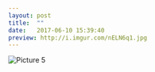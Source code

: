 ```yaml
---
layout: post
title:  ""
date:   2017-06-10 15:39:40
preview: http://i.imgur.com/nELN6q1.jpg
---
```


![Picture 5](http://i.imgur.com/bnX3y3z.jpg)

